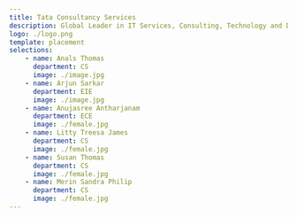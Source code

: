 ```yaml
---
title: Tata Consultancy Services
description: Global Leader in IT Services, Consulting, Technology and Digital Solutions with a Large Network of Innovation & Delivery Centers.
logo: ./logo.png
template: placement
selections:
    - name: Anals Thomas
      department: CS
      image: ./image.jpg
    - name: Arjun Sarkar
      department: EIE
      image: ./image.jpg
    - name: Anujasree Antharjanam
      department: ECE
      image: ./female.jpg
    - name: Litty Treesa James
      department: CS
      image: ./female.jpg
    - name: Susan Thomas
      department: CS
      image: ./female.jpg
    - name: Merin Sandra Philip
      department: CS
      image: ./female.jpg
---
```


